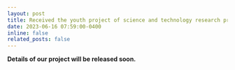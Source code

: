 ```yaml
---
layout: post
title: Received the youth project of science and technology research program of Chongqing Education Commission of China grant to study transferable sparse adversarial attack algorithm!
date: 2023-06-16 07:59:00-0400
inline: false
related_posts: false
---
```


<b> Details of our project will be released soon. </b>
